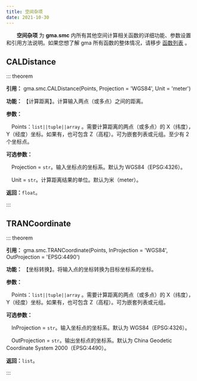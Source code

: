 ```yaml
---
title: 空间杂项
date: 2021-10-30
---
```


**&emsp;&emsp;空间杂项** 为 **gma.smc** 内所有其他空间计算相关函数的详细功能、参数设置和引用方法说明。如果您想了解 gma 所有函数的整体情况，请移步 [函数列表](/Functions/Function.html) 。

## CALDistance<Badge text="1.0.5 +"/>
::: theorem

**引用：**  gma.smc.CALDistance(Points, Projection = 'WGS84', Unit = 'meter')

**功能：** 【计算距离】。计算输入两点（或多点）之间的距离。

**参数：**

&emsp;Points：`list||tuple||array` 。需要计算距离的两点（或多点）的 X（纬度），Y（经度）坐标。如果有，也可包含 Z（高程）。可为嵌套列表或元组。至少有 2 个坐标点。

<Boxx type='tips' title='示例' content='Points = [(45.2, 130.1), (40.2, 131.5)]'/>

<Boxx type='warning' title='注意' content='每两点之间最大的经度跨度为 180°；若超过 180°，则计算短距——反方向的距离！'/>

**可选参数：**

&emsp;Projection = `str`。输入坐标点的坐标系。默认为 WGS84（EPSG:4326）。

&emsp;Unit = `str`。计算距离结果的单位。默认为米（meter）。

<Boxx type='tips' title='其他支持的单位' content='decimeter（分米），centimeter（厘米），millimeter（毫米），micron（微米），picometer（皮米），fermi（费米），kilometer（千米），inch（英寸），foot（英尺），yard（码），mile（英里），mil（密尔），point（pt 字体大小单位），survey foot（测量英尺），survey mile（测量英里），nautical mile（海里），angstrom（埃），astronomical unit（天文单位），light year（光年），parsec（秒差距）。' />

**返回：**`float`。

:::

## TRANCoordinate<Badge text="1.0.5 +"/>
::: theorem

**引用：**  gma.smc.TRANCoordinate(Points, InProjection = 'WGS84', OutProjection = 'EPSG:4490')

**功能：** 【坐标转换】。将输入点的坐标转换为目标坐标系的坐标。

**参数：**

&emsp;Points：`list||tuple||array` 。需要计算距离的两点（或多点）的 X（纬度），Y（经度）坐标。如果有，也可包含 Z（高程）。可为嵌套列表或元组。

<Boxx type='tips' title='示例' content='Points = [(45.2, 130.1), (40.2, 131.5)]'/>

**可选参数：**

&emsp;InProjection = `str`。输入坐标点的坐标系。默认为 WGS84（EPSG:4326）。

&emsp;OutProjection = `str`。输出坐标点的坐标系。默认为 China Geodetic Coordinate System 2000（EPSG:4490）。

**返回：**`list`。

:::